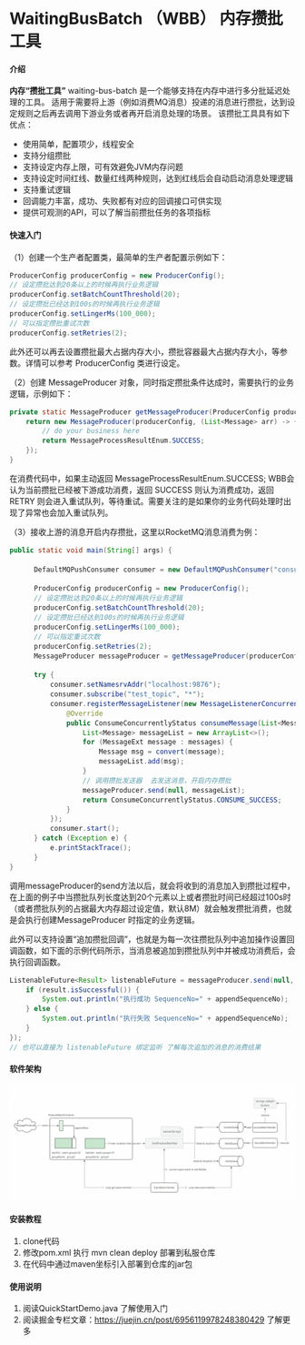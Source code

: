 # WaitingBusBatch （WBB） 内存攒批工具

#### 介绍
**内存“攒批工具”** waiting-bus-batch 是一个能够支持在内存中进行多分批延迟处理的工具。
适用于需要将上游（例如消费MQ消息）投递的消息进行攒批，达到设定规则之后再去调用下游业务或者再开启消息处理的场景。
该攒批工具具有如下优点：
- 使用简单，配置项少，线程安全
- 支持分组攒批
- 支持设定内存上限，可有效避免JVM内存问题
- 支持设定时间红线、数量红线两种规则，达到红线后会自动启动消息处理逻辑
- 支持重试逻辑
- 回调能力丰富，成功、失败都有对应的回调接口可供实现
- 提供可观测的API，可以了解当前攒批任务的各项指标

#### 快速入门
（1）创建一个生产者配置类，最简单的生产者配置示例如下：
```java
ProducerConfig producerConfig = new ProducerConfig();
// 设定攒批达到20条以上的时候再执行业务逻辑
producerConfig.setBatchCountThreshold(20);
// 设定攒批已经达到100s的时候再执行业务逻辑
producerConfig.setLingerMs(100_000);
// 可以指定攒批重试次数
producerConfig.setRetries(2);
```

此外还可以再去设置攒批最大占据内存大小，攒批容器最大占据内存大小，等参数。详情可以参考 ProducerConfig 类进行设定。

（2）创建 MessageProducer 对象，同时指定攒批条件达成时，需要执行的业务逻辑，示例如下：
```java
private static MessageProducer getMessageProducer(ProducerConfig producerConfig) {
    return new MessageProducer(producerConfig, (List<Message> arr) -> {
        // do your business here
        return MessageProcessResultEnum.SUCCESS;
    });
}
```
在消费代码中，如果主动返回  MessageProcessResultEnum.SUCCESS; WBB会认为当前攒批已经被下游成功消费，返回 SUCCESS 则认为消费成功，返回RETRY 则会进入重试队列，等待重试。需要关注的是如果你的业务代码处理时出现了异常也会加入重试队列。

（3）接收上游的消息开启内存攒批，这里以RocketMQ消息消费为例：
```java
public static void main(String[] args) {

      DefaultMQPushConsumer consumer = new DefaultMQPushConsumer("consumer_group_test");

      ProducerConfig producerConfig = new ProducerConfig();
      // 设定攒批达到20条以上的时候再执行业务逻辑
      producerConfig.setBatchCountThreshold(20);
      // 设定攒批已经达到100s的时候再执行业务逻辑
      producerConfig.setLingerMs(100_000);
      // 可以指定重试次数
      producerConfig.setRetries(2); 
      MessageProducer messageProducer = getMessageProducer(producerConfig);

      try {
          consumer.setNamesrvAddr("localhost:9876");
          consumer.subscribe("test_topic", "*");
          consumer.registerMessageListener(new MessageListenerConcurrently() {
              @Override
              public ConsumeConcurrentlyStatus consumeMessage(List<MessageExt> messages, ConsumeConcurrentlyContext context) {
                  List<Message> messageList = new ArrayList<>();
                  for (MessageExt message : messages) {
                      Message msg = convert(message);
                      messageList.add(msg);
                  }
                  // 调用攒批发送器  去发送消息，开启内存攒批
                  messageProducer.send(null, messageList);
                  return ConsumeConcurrentlyStatus.CONSUME_SUCCESS;
              }
          });
          consumer.start();
      } catch (Exception e) {
          e.printStackTrace();
      }
}
```
调用messageProducer的send方法以后，就会将收到的消息加入到攒批过程中，在上面的例子中当攒批队列长度达到20个元素以上或者攒批时间已经超过100s时（或者攒批队列的占据最大内存超过设定值，默认8M）就会触发攒批消费，也就是会执行创建MessageProducer 时指定的业务逻辑。

此外可以支持设置“追加攒批回调”，也就是为每一次往攒批队列中追加操作设置回调函数，如下面的示例代码所示，当消息被追加到攒批队列中并被成功消费后，会执行回调函数。
```java
ListenableFuture<Result> listenableFuture = messageProducer.send(null, messageList, (result) -> {
    if (result.isSuccessful()) {
        System.out.println("执行成功 SequenceNo=" + appendSequenceNo);
    } else {
        System.out.println("执行失败 SequenceNo=" + appendSequenceNo);
    }
});
// 也可以直接为 listenableFuture 绑定监听 了解每次追加的消息的消费结果
```

#### 软件架构
![](./架构.png)

#### 安装教程
1.  clone代码
2.  修改pom.xml 执行 mvn clean deploy 部署到私服仓库
3.  在代码中通过maven坐标引入部署到仓库的jar包

#### 使用说明
1. 阅读QuickStartDemo.java 了解使用入门
2. 阅读掘金专栏文章：https://juejin.cn/post/6956119978248380429 了解更多
 

